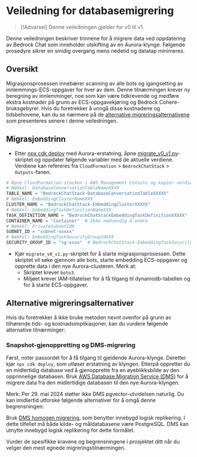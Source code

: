 # Veiledning for databasemigrering

> [!Advarsel]
> Denne veiledningen gjelder for v0 til v1.

Denne veiledningen beskriver trinnene for å migrere data ved oppdatering av Bedrock Chat som inneholder utskifting av en Aurora-klynge. Følgende prosedyre sikrer en smidig overgang mens nedetid og datatap minimeres.

## Oversikt

Migrasjonsprosessen innebærer scanning av alle bots og igangsetting av innlemmings-ECS-oppgaver for hver av dem. Denne tilnærmingen krever ny beregning av innlemminger, noe som kan være tidkrevende og medføre ekstra kostnader på grunn av ECS-oppgavekjøring og Bedrock Cohere-bruksgebyrer. Hvis du foretrekker å unngå disse kostnadene og tidsbehovene, kan du se nærmere på de [alternative migreringsalternativene](#alternative-migration-options) som presenteres senere i denne veiledningen.

## Migrasjonstrinn

- Etter [npx cdk deploy](../README.md#deploy-using-cdk) med Aurora-erstatning, åpne [migrate_v0_v1.py](./migrate_v0_v1.py)-skriptet og oppdater følgende variabler med de aktuelle verdiene. Verdiene kan refereres fra `CloudFormation` > `BedrockChatStack` > `Outputs`-fanen.

```py
# Åpne CloudFormation-stacken i AWS Management Console og kopier verdiene fra Outputs-fanen.
# Nøkkel: DatabaseConversationTableNameXXXX
TABLE_NAME = "BedrockChatStack-DatabaseConversationTableXXXXX"
# Nøkkel: EmbeddingClusterNameXXX
CLUSTER_NAME = "BedrockChatStack-EmbeddingClusterXXXXX"
# Nøkkel: EmbeddingTaskDefinitionNameXXX
TASK_DEFINITION_NAME = "BedrockChatStackEmbeddingTaskDefinitionXXXXX"
CONTAINER_NAME = "Container"  # Ikke nødvendig å endre
# Nøkkel: PrivateSubnetId0
SUBNET_ID = "subnet-xxxxx"
# Nøkkel: EmbeddingTaskSecurityGroupIdXXX
SECURITY_GROUP_ID = "sg-xxxx"  # BedrockChatStack-EmbeddingTaskSecurityGroupXXXXX
```

- Kjør `migrate_v0_v1.py`-skriptet for å starte migrasjonsprosessen. Dette skriptet vil søke gjennom alle bots, starte embedding ECS-oppgaver og opprette data i den nye Aurora-clusteren. Merk at:
  - Skriptet krever `boto3`.
  - Miljøet krever IAM-tillatelser for å få tilgang til dynamodb-tabellen og for å starte ECS-oppgaver.

## Alternative migreringsalternativer

Hvis du foretrekker å ikke bruke metoden nevnt ovenfor på grunn av tilhørende tids- og kostnadsimplikasjoner, kan du vurdere følgende alternative tilnærminger:

### Snapshot-gjenoppretting og DMS-migrering

Først, noter passordet for å få tilgang til gjeldende Aurora-klynge. Deretter kjør `npx cdk deploy`, som utløser erstatning av klyngen. Etterpå oppretter du en midlertidig database ved å gjenopprette fra en øyeblikksbilde av den opprinnelige databasen.
Bruk [AWS Database Migration Service (DMS)](https://aws.amazon.com/dms/) for å migrere data fra den midlertidige databasen til den nye Aurora-klyngen.

Merk: Per 29. mai 2024 støtter ikke DMS pgvector-utvidelsen naturlig. Du kan imidlertid utforske følgende alternativer for å omgå denne begrensningen:

Bruk [DMS homogen migrering](https://docs.aws.amazon.com/dms/latest/userguide/dm-migrating-data.html), som benytter innebygd logisk replikering. I dette tilfellet må både kilde- og måldatabasene være PostgreSQL. DMS kan utnytte innebygd logisk replikering for dette formålet.

Vurder de spesifikke kravene og begrensningene i prosjektet ditt når du velger den mest egnede migreringstilnærmingen.